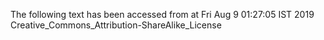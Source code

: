 The following text has been accessed from at Fri Aug 9 01:27:05 IST 2019
Creative_Commons_Attribution-ShareAlike_License
